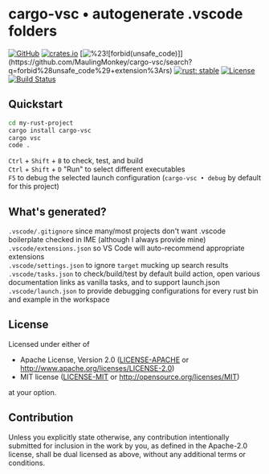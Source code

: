 # cargo-vsc • autogenerate .vscode folders

[![GitHub](https://img.shields.io/github/stars/MaulingMonkey/cargo-vsc.svg?label=GitHub&style=social)](https://github.com/MaulingMonkey/cargo-vsc)
[![crates.io](https://img.shields.io/crates/v/cargo-vsc.svg)](https://crates.io/crates/cargo-vsc)
[![%23![forbid(unsafe_code)]](https://img.shields.io/github/search/MaulingMonkey/cargo-vsc/unsafe%2bextension%3Ars?color=green&label=%23![forbid(unsafe_code)])](https://github.com/MaulingMonkey/cargo-vsc/search?q=forbid%28unsafe_code%29+extension%3Ars)
[![rust: stable](https://img.shields.io/badge/rust-stable-yellow.svg)](https://gist.github.com/MaulingMonkey/c81a9f18811079f19326dac4daa5a359#minimum-supported-rust-versions-msrv)
[![License](https://img.shields.io/crates/l/cargo_vsc.svg)](https://github.com/MaulingMonkey/cargo-vsc)
[![Build Status](https://github.com/MaulingMonkey/cargo-vsc/workflows/Rust/badge.svg)](https://github.com/MaulingMonkey/cargo-vsc/actions?query=workflow%3Arust)



<h2 name="quickstart">Quickstart</h2>

```sh
cd my-rust-project
cargo install cargo-vsc
cargo vsc
code .
```

`Ctrl` + `Shift` + `B` to check, test, and build<br>
`Ctrl` + `Shift` + `D` "Run" to select different executables<br>
`F5` to debug the selected launch configuration (`cargo-vsc • debug` by default for this project)<br>



<h2 name="generated">What's generated?</h2>

`.vscode/.gitignore` since many/most projects don't want .vscode boilerplate checked in IME (although I always provide mine)<br>
`.vscode/extensions.json` so VS Code will auto-recommend appropriate extensions<br>
`.vscode/settings.json` to ignore `target` mucking up search results<br>
`.vscode/tasks.json` to check/build/test by default build action, open various documentation links as vanilla tasks, and to support launch.json<br>
`.vscode/launch.json` to provide debugging configurations for every rust bin and example in the workspace<br>



<h2 name="license">License</h2>

Licensed under either of

* Apache License, Version 2.0 ([LICENSE-APACHE](LICENSE-APACHE) or http://www.apache.org/licenses/LICENSE-2.0)
* MIT license ([LICENSE-MIT](LICENSE-MIT) or http://opensource.org/licenses/MIT)

at your option.



<h2 name="contribution">Contribution</h2>

Unless you explicitly state otherwise, any contribution intentionally submitted
for inclusion in the work by you, as defined in the Apache-2.0 license, shall be
dual licensed as above, without any additional terms or conditions.
